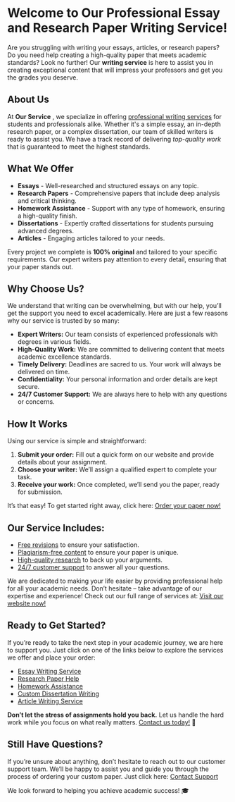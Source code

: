 # Welcome to Our Professional Essay and Research Paper Writing Service!

Are you struggling with writing your essays, articles, or research papers? Do you need help creating a high-quality paper that meets academic standards? Look no further! Our **writing service** is here to assist you in creating exceptional content that will impress your professors and get you the grades you deserve.

## About Us

At **Our Service** , we specialize in offering [professional writing services](https://tinyurl.com/topessay?keyword=about+me+biography) for students and professionals alike. Whether it's a simple essay, an in-depth research paper, or a complex dissertation, our team of skilled writers is ready to assist you. We have a track record of delivering _top-quality work_ that is guaranteed to meet the highest standards.

## What We Offer

- **Essays** - Well-researched and structured essays on any topic.
- **Research Papers** - Comprehensive papers that include deep analysis and critical thinking.
- **Homework Assistance** - Support with any type of homework, ensuring a high-quality finish.
- **Dissertations** - Expertly crafted dissertations for students pursuing advanced degrees.
- **Articles** - Engaging articles tailored to your needs.

Every project we complete is **100% original** and tailored to your specific requirements. Our expert writers pay attention to every detail, ensuring that your paper stands out.

## Why Choose Us?

We understand that writing can be overwhelming, but with our help, you’ll get the support you need to excel academically. Here are just a few reasons why our service is trusted by so many:

- **Expert Writers:** Our team consists of experienced professionals with degrees in various fields.
- **High-Quality Work:** We are committed to delivering content that meets academic excellence standards.
- **Timely Delivery:** Deadlines are sacred to us. Your work will always be delivered on time.
- **Confidentiality:** Your personal information and order details are kept secure.
- **24/7 Customer Support:** We are always here to help with any questions or concerns.

## How It Works

Using our service is simple and straightforward:

1. **Submit your order:** Fill out a quick form on our website and provide details about your assignment.
2. **Choose your writer:** We’ll assign a qualified expert to complete your task.
3. **Receive your work:** Once completed, we’ll send you the paper, ready for submission.

It’s that easy! To get started right away, click here: [Order your paper now!](https://tinyurl.com/topessay?keyword=about+me+biography)

## Our Service Includes:

- [Free revisions](https://tinyurl.com/topessay?keyword=about+me+biography) to ensure your satisfaction.
- [Plagiarism-free content](https://tinyurl.com/topessay?keyword=about+me+biography) to ensure your paper is unique.
- [High-quality research](https://tinyurl.com/topessay?keyword=about+me+biography) to back up your arguments.
- [24/7 customer support](https://tinyurl.com/topessay?keyword=about+me+biography) to answer all your questions.

We are dedicated to making your life easier by providing professional help for all your academic needs. Don’t hesitate – take advantage of our expertise and experience! Check out our full range of services at: [Visit our website now!](https://tinyurl.com/topessay?keyword=about+me+biography)

## Ready to Get Started?

If you’re ready to take the next step in your academic journey, we are here to support you. Just click on one of the links below to explore the services we offer and place your order:

- [Essay Writing Service](https://tinyurl.com/topessay?keyword=about+me+biography)
- [Research Paper Help](https://tinyurl.com/topessay?keyword=about+me+biography)
- [Homework Assistance](https://tinyurl.com/topessay?keyword=about+me+biography)
- [Custom Dissertation Writing](https://tinyurl.com/topessay?keyword=about+me+biography)
- [Article Writing Service](https://tinyurl.com/topessay?keyword=about+me+biography)

**Don’t let the stress of assignments hold you back.** Let us handle the hard work while you focus on what really matters. [Contact us today!](https://tinyurl.com/topessay?keyword=about+me+biography) 🚀

## Still Have Questions?

If you’re unsure about anything, don’t hesitate to reach out to our customer support team. We’ll be happy to assist you and guide you through the process of ordering your custom paper. Just click here: [Contact Support](https://tinyurl.com/topessay?keyword=about+me+biography)

We look forward to helping you achieve academic success! 🎓
